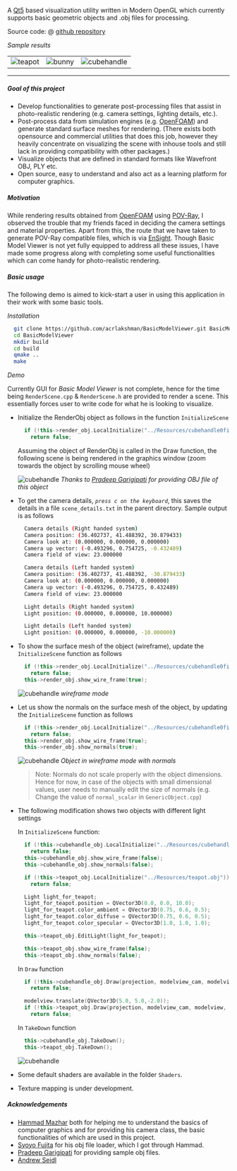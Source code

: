 A [Qt5](http://qt-project.org/qt5) based visualization utility written in Modern OpenGL which currently supports basic geometric objects and .obj files for processing.

Source code: @ [github repository](https://github.com/acrlakshman/BasicModelViewer)

_Sample results_

| | | |
|-|-|-|
|![teapot](bmv/teapot.gif)|![bunny](bmv/bunny.gif)|![cubehandle](bmv/cubehandle.gif)|

-------------

##### Goal of this project

* Develop functionalities to generate post-processing files that assist in photo-realistic rendering (e.g. camera settings, lighting details, etc.).
* Post-process data from simulation engines (e.g. [OpenFOAM](http://www.openfoam.com/)) and generate standard surface meshes for rendering. (There exists both opensource and commercial utilities that does this job, however they heavily concentrate on visualizing the scene with inhouse tools and still lack in providing compatibility with other packages.)
* Visualize objects that are defined in standard formats like Wavefront OBJ, PLY etc.
* Open source, easy to understand and also act as a learning platform for computer graphics.

##### Motivation

While rendering results obtained from [OpenFOAM](http://www.openfoam.com/) using [POV-Ray](http://www.povray.org/), I observed the trouble that my friends faced in deciding the camera settings and material properties. Apart from this, the route that we have taken to generate POV-Ray compatible files, which is via [EnSight](https://www.ansys.com/products/fluids/ansys-ensight). Though Basic Model Viewer is not yet fully equipped to address all these issues, I have made some progress along with completing some useful functionalities which can come handy for photo-realistic rendering.

##### Basic usage

The following demo is aimed to kick-start a user in using this application in their work with some basic tools.

_Installation_

```sh
  git clone https://github.com/acrlakshman/BasicModelViewer.git BasicModelViewer
  cd BasicModelViewer
  mkdir build
  cd build
  qmake ..
  make
```

_Demo_

Currently GUI for _Basic Model Viewer_ is not complete, hence for the time being `RenderScene.cpp` & `RenderScene.h` are provided to render a scene. This essentially forces user to write code for what he is looking to visualize.

* Initialize the RenderObj object as follows in the function `InitializeScene`

  ```cpp
    if (!this->render_obj.LocalInitialize("../Resources/cubehandle0fix.obj"))
      return false;
  ```

  Assuming the object of RenderObj is called in the Draw function, the following scene is being rendered in the graphics window (zoom towards the object by scrolling mouse wheel)

  ![cubehandle](bmv/cubehandle_1.png)
  _Thanks to [Pradeep Garigipati] for providing OBJ file of this object_

* To get the camera details, _`press c on the keyboard`_, this saves the details in a file `scene_details.txt` in the parent directory. Sample output is as follows

  ```sh
    Camera details (Right handed system)
    Camera position: (36.402737, 41.488392, 30.879433)
    Camera look at: (0.000000, 0.000000, 0.000000)
    Camera up vector: (-0.493296, 0.754725, -0.432489)
    Camera field of view: 23.000000

    Camera details (Left handed system)
    Camera position: (36.402737, 41.488392, -30.879433)
    Camera look at: (0.000000, 0.000000, 0.000000)
    Camera up vector: (-0.493296, 0.754725, 0.432489)
    Camera field of view: 23.000000

    Light details (Right handed system)
    Light position: (0.000000, 0.000000, 10.000000)

    Light details (Left handed system)
    Light position: (0.000000, 0.000000, -10.000000)
  ```

* To show the surface mesh of the object (wireframe), update the `InitializeScene` function as follows

  ```cpp
    if (!this->render_obj.LocalInitialize("../Resources/cubehandle0fix.obj"))
      return false;
    this->render_obj.show_wire_frame(true);
  ```

  ![cubehandle](bmv/cubehandle_2.png)
  _wireframe mode_

* Let us show the normals on the surface mesh of the object, by updating the `InitializeScene` function as follows

  ```cpp
    if (!this->render_obj.LocalInitialize("../Resources/cubehandle0fix.obj"))
      return false;
    this->render_obj.show_wire_frame(true);
    this->render_obj.show_normals(true);
  ```

  ![cubehandle](bmv/cubehandle_3.png)
  _Object in wireframe mode with normals_

  > Note: Normals do not scale properly with the object dimensions. Hence for now, in case of the objects with small dimensional values, user needs to manually edit the size of normals (e.g. Change the value of `normal_scalar` in `GenericObject.cpp`)

* The following modification shows two objects with different light settings

  In `InitializeScene` function:

  ```cpp
    if (!this->cubehandle_obj.LocalInitialize("../Resources/cubehandle0fix.obj"))
      return false;
    this->cubehandle_obj.show_wire_frame(false);
    this->cubehandle_obj.show_normals(false);

    if (!this->teapot_obj.LocalInitialize("../Resources/teapot.obj"))
      return false;

    Light light_for_teapot;
    light_for_teapot.position = QVector3D(0.0, 0.0, 10.0);
    light_for_teapot.color_ambient = QVector3D(0.75, 0.6, 0.5);
    light_for_teapot.color_diffuse = QVector3D(0.75, 0.6, 0.5);
    light_for_teapot.color_specular = QVector3D(1.0, 1.0, 1.0);

    this->teapot_obj.EditLight(light_for_teapot);

    this->teapot_obj.show_wire_frame(false);
    this->teapot_obj.show_normals(false);
  ```

  In `Draw` function

  ```cpp
    if (!this->cubehandle_obj.Draw(projection, modelview_cam, modelview, shader_))
      return false;

    modelview.translate(QVector3D(5.0, 5.0,-2.0));
    if (!this->teapot_obj.Draw(projection, modelview_cam, modelview, shader_))
      return false;
  ```

  In `TakeDown` function

  ```cpp
    this->cubehandle_obj.TakeDown();
    this->teapot_obj.TakeDown();
  ```

  ![cubehandle](bmv/cubehandle_teapot.png)

* Some default shaders are available in the folder `Shaders`.
* Texture mapping is under development.

##### Acknowledgements

* [Hammad Mazhar] both for helping me to understand the basics of computer graphics and for providing his camera class, the basic functionalities of which are used in this project.
* [Syoyo Fujita] for his obj file loader, which I got through Hammad.
* [Pradeep Garigipati] for providing sample obj files.
* [Andrew Seidl]

[Pradeep Garigipati]: https://pradeepgarigipati.com/
[Hammad Mazhar]: https://github.com/hmazhar
[Syoyo Fujita]: https://github.com/syoyo
[Andrew Seidl]: https://github.com/andrewseidl